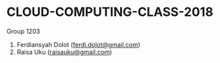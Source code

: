 # CLOUD-COMPUTING-CLASS-2018

Group 1203
1. Ferdiansyah Dolot (ferdi.dolot@gmail.com)
2. Raisa Uku (raisauku@gmail.com)
